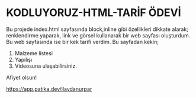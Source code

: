 # KODLUYORUZ-HTML-TARİF ÖDEVİ
Bu projede index.html sayfasında block,inline gibi özellikleri dikkate alarak; renklendirme yaparak, link ve görsel kullanarak bir web sayfası oluşturdum. Bu web sayfasında ise bir kek tarifi verdim. Bu sayfadan kekin;
1. Malzeme listesi
2. Yapılışı
3. Videosuna ulaşabilirsiniz.

Afiyet olsun!

https://app.patika.dev/ilaydanurpar